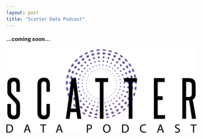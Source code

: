 ```yaml
---
layout: post
title: "Scatter Data Podcast"
---
```


#### ...coming soon...

![](https://raw.githubusercontent.com/JavOrraca/Home/gh-pages/assets/img/ScatterLogo.png)
